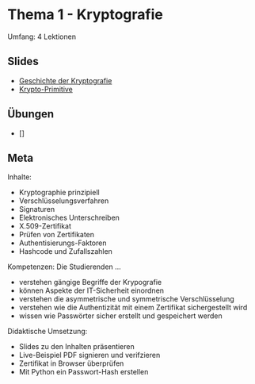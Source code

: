 # Thema 1 - Kryptografie

Umfang: 4 Lektionen

## Slides

* [Geschichte der Kryptografie](slides1.md)
* [Krypto-Primitive](slides2.md)

## Übungen

* []

## Meta

Inhalte:
* Kryptographie prinzipiell
* Verschlüsselungsverfahren
* Signaturen
* Elektronisches Unterschreiben
* X.509-Zertifikat
* Prüfen von Zertifikaten
* Authentisierungs-Faktoren
* Hashcode und Zufallszahlen

Kompetenzen: Die Studierenden ...
* verstehen gängige Begriffe der Krypografie
* können Aspekte der IT-Sicherheit einordnen
* verstehen die asymmetrische und symmetrische Verschlüsselung
* verstehen wie die Authentizität mit einem Zertifikat sichergestellt wird
* wissen wie Passwörter sicher erstellt und gespeichert werden

Didaktische Umsetzung:
* Slides zu den Inhalten präsentieren
* Live-Beispiel PDF signieren und verifzieren
* Zertifikat in Browser überprüfen
* Mit Python ein Passwort-Hash erstellen
